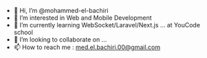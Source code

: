 - 👋 Hi, I’m @mohammed-el-bachiri
- 👀 I’m interested in Web and Mobile Development
- 🌱 I’m currently learning WebSocket/Laravel/Next.js ... at YouCode school
- 💞️ I’m looking to collaborate on ... 
- 📫 How to reach me : med.el.bachiri.00@gmail.com
